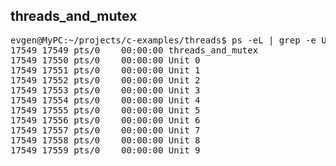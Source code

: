 ## threads_and_mutex

<pre>
evgen@MyPC:~/projects/c-examples/threads$ ps -eL | grep -e Unit -e threads_and_mutex
17549 17549 pts/0    00:00:00 threads_and_mutex
17549 17550 pts/0    00:00:00 Unit 0
17549 17551 pts/0    00:00:00 Unit 1
17549 17552 pts/0    00:00:00 Unit 2
17549 17553 pts/0    00:00:00 Unit 3
17549 17554 pts/0    00:00:00 Unit 4
17549 17555 pts/0    00:00:00 Unit 5
17549 17556 pts/0    00:00:00 Unit 6
17549 17557 pts/0    00:00:00 Unit 7
17549 17558 pts/0    00:00:00 Unit 8
17549 17559 pts/0    00:00:00 Unit 9
</pre>
